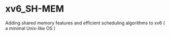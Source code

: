 # xv6_SH-MEM
Adding shared memory features and efficient scheduling algorithms to  xv6 ( a minimal Unix-like  OS )
